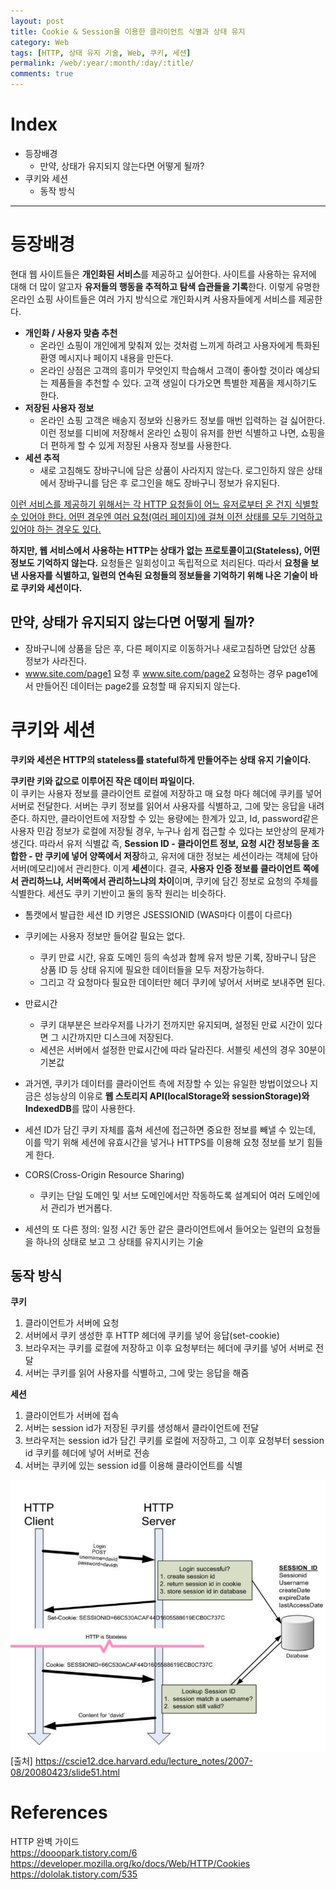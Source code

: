 ```yaml
---
layout: post
title: Cookie & Session을 이용한 클라이언트 식별과 상태 유지
category: Web
tags: [HTTP, 상태 유지 기술, Web, 쿠키, 세션]
permalink: /web/:year/:month/:day/:title/
comments: true
---
```


# Index

- 등장배경
  - 만약, 상태가 유지되지 않는다면 어떻게 될까?
- 쿠키와 세션
  - 동작 방식

---

# 등장배경

현대 웹 사이트들은 **개인화된 서비스**를 제공하고 싶어한다. 사이트를 사용하는 유저에 대해 더 많이 알고자 **유저들의 행동을 추적하고 탐색 습관들을 기록**한다. 이렇게 유명한 온라인 쇼핑 사이트들은 여러 가지 방식으로 개인화시켜 사용자들에게 서비스를 제공한다.

- **개인화 / 사용자 맞춤 추천**
  - 온라인 쇼핑이 개인에게 맞춰져 있는 것처럼 느끼게 하려고 사용자에게 특화된 환영 메시지나 페이지 내용을 만든다.
  - 온라인 상점은 고객의 흥미가 무엇인지 학습해서 고객이 좋아할 것이라 예상되는 제품들을 추천할 수 있다. 고객 생일이 다가오면 특별한 제품을 제시하기도 한다.
- **저장된 사용자 정보**
  - 온라인 쇼핑 고객은 배송지 정보와 신용카드 정보를 매번 입력하는 걸 싫어한다. 이런 정보를 디비에 저장해서 온라인 쇼핑이 유저를 한번 식별하고 나면, 쇼핑을 더 편하게 할 수 있게 저장된 사용자 정보를 사용한다.
- **세션 추적**
  - 새로 고침해도 장바구니에 담은 상품이 사라지지 않는다. 로그인하지 않은 상태에서 장바구니를 담은 후 로그인을 해도 장바구니 정보가 유지된다.

<u>이런 서비스를 제공하기 위해서는 각 HTTP 요청들이 어느 유저로부터 온 건지 식별할 수 있어야 한다. 어떤 경우엔 여러 요청(여러 페이지)에 걸쳐 이전 상태를 모두 기억하고 있어야 하는 경우도 있다.</u>

**하지만, 웹 서비스에서 사용하는 HTTP는 상태가 없는 프로토콜이고(Stateless), 어떤 정보도 기억하지 않는다.** 요청들은 일회성이고 독립적으로 처리된다.
따라서 **요청을 보낸 사용자를 식별하고, 일련의 연속된 요청들의 정보들을 기억하기 위해 나온 기술이 바로 쿠키와 세션이다.**

## 만약, 상태가 유지되지 않는다면 어떻게 될까?

- 장바구니에 상품을 담은 후, 다른 페이지로 이동하거나 새로고침하면 담았던 상품 정보가 사라진다.
- www.site.com/page1 요청 후 www.site.com/page2 요청하는 경우 page1에서 만들어진 데이터는 page2를 요청할 때 유지되지 않는다.

# 쿠키와 세션

**쿠키와 세션은 HTTP의 stateless를 stateful하게 만들어주는 상태 유지 기술이다.**

**쿠키란 키와 값으로 이루어진 작은 데이터 파일이다.** <br>이 쿠키는 사용자 정보를 클라이언트 로컬에 저장하고 매 요청 마다 헤더에 쿠키를 넣어 서버로 전달한다. 서버는 쿠키 정보를 읽어서 사용자를 식별하고, 그에 맞는 응답을 내려준다. 하지만, 클라이언트에 저장할 수 있는 용량에는 한계가 있고, Id, password같은 사용자 민감 정보가 로컬에 저장될 경우, 누구나 쉽게 접근할 수 있다는 보안상의 문제가 생긴다. 따라서 유저 식별값 즉, **Session ID - 클라이언트 정보, 요청 시간 정보등을 조합한 - 만 쿠키에 넣어 양쪽에서 저장**하고, 유저에 대한 정보는 세션이라는 객체에 담아 서버(메모리)에서 관리한다. 이게 **세션**이다.
결국, **사용자 인증 정보를 클라이언트 쪽에서 관리하느냐, 서버쪽에서 관리하느냐의 차이**이며, 쿠키에 담긴 정보로 요청의 주체를 식별한다. 세션도 쿠키 기반이고 둘의 동작 원리는 비슷하다.

- 톰캣에서 발급한 세션 ID 키명은 JSESSIONID (WAS마다 이름이 다르다)
- 쿠키에는 사용자 정보만 들어갈 필요는 없다.
  - 쿠키 만료 시간, 유효 도메인 등의 속성과 함께 유저 방문 기록, 장바구니 담은 상품 ID 등 상태 유지에 필요한 데이터들을 모두 저장가능하다.
  - 그리고 각 요청마다 필요한 데이터만 헤더 쿠키에 넣어서 서버로 보내주면 된다.
- 만료시간

  - 쿠키 대부분은 브라우저를 나가기 전까지만 유지되며, 설정된 만료 시간이 있다면 그 시간까지만 디스크에 저장된다.
  - 세션은 서버에서 설정한 만료시간에 따라 달라진다. 서블릿 세션의 경우 30분이 기본값

- 과거엔, 쿠키가 데이터를 클라이언트 측에 저장할 수 있는 유일한 방법이었으나 지금은 성능상의 이유로 **웹 스토리지 API(localStorage와 sessionStorage)와 IndexedDB**를 많이 사용한다.

- 세션 ID가 담긴 쿠키 자체를 훔쳐 세션에 접근하면 중요한 정보를 빼낼 수 있는데, 이를 막기 위해 세션에 유효시간을 넣거나 HTTPS를 이용해 요청 정보를 보기 힘들게 한다.
- CORS(Cross-Origin Resource Sharing)

  - 쿠키는 단일 도메인 및 서브 도메인에서만 작동하도록 설계되어 여러 도메인에서 관리가 번거롭다.

- 세션의 또 다른 정의: 일정 시간 동안 같은 클라이언트에서 들어오는 일련의 요청들을 하나의 상태로 보고 그 상태를 유지시키는 기술

## 동작 방식

**쿠키**

1. 클라이언트가 서버에 요청
2. 서버에서 쿠키 생성한 후 HTTP 헤더에 쿠키를 넣어 응답(set-cookie)
3. 브라우저는 쿠키를 로컬에 저장하고 이후 요청부터는 헤더에 쿠키를 넣어 서버로 전달
4. 서버는 쿠키를 읽어 사용자를 식별하고, 그에 맞는 응답을 해줌

**세션**

1. 클라이언트가 서버에 접속
2. 서버는 session id가 저장된 쿠키를 생성해서 클라이언트에 전달
3. 브라우저는 session id가 담긴 쿠키를 로컬에 저장하고, 그 이후 요청부터 session id 쿠키를 헤더에 넣어 서버로 전송
4. 서버는 쿠키에 있는 session id를 이용해 클라이언트를 식별

![alt text](/public/img/web/session.png "세션 인증 동작 과정")
[출처] https://cscie12.dce.harvard.edu/lecture_notes/2007-08/20080423/slide51.html

# References

HTTP 완벽 가이드<br>
https://dooopark.tistory.com/6<br>
https://developer.mozilla.org/ko/docs/Web/HTTP/Cookies<br>
https://dololak.tistory.com/535<br>
